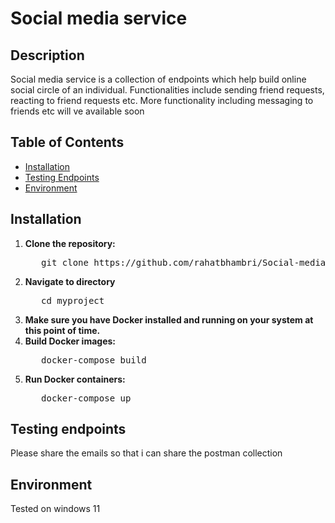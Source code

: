 # Social media service

## Description

Social media service is a collection of endpoints which help build online social circle of an individual. Functionalities include sending friend requests, reacting to friend requests etc. More functionality including messaging to friends etc will ve available soon 

## Table of Contents

- [Installation](#installation)
- [Testing Endpoints](#testing-endpoints)
- [Environment](#environment)

## Installation

1. **Clone the repository:**
   <pre>
      git clone https://github.com/rahatbhambri/Social-media-service.git
   </pre>
2. **Navigate to directory**
   <pre>
      cd myproject
   </pre>
4. **Make sure you have Docker installed and running on your system at this point of time.**
5. **Build Docker images:**
   <pre>
      docker-compose build
   </pre>
5. **Run Docker containers:**
   <pre>
      docker-compose up 
   </pre> 

## Testing endpoints 
Please share the emails so that i can share the postman collection

## Environment 
Tested on windows 11 
